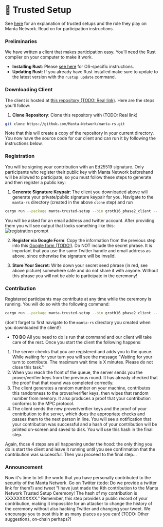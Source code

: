 # 🔗 Trusted Setup

See [here](../concepts/TrustedSetup.md) for an explanation of trusted setups and the role they play on Manta Network.  Read on for participation instructions.

### Preliminaries
We have written a client that makes participation easy. You'll need the Rust compiler on your computer to make it work.
* **Installing Rust**: Please [see here](https://www.rust-lang.org/tools/install) for OS-specific instructions.
* **Updating Rust**: If you already have Rust installed make sure to update to the latest version with the `rustup update` command.

### Downloading Client
The client is hosted at [this repository (TODO: Real link)](https://github.com/Manta-Network/manta-rs). Here are the steps you'll follow:
1. **Clone Repository**: Clone this repository with (TODO: Real link)
```sh
git clone https://github.com/Manta-Network/manta-rs.git
```
Note that this will create a copy of the repository in your current directory. You now have the source code for our client and can run it by following the instructions below.

### Registration
You will be signing your contribution with an Ed25519 signature. Only participants who register their public key with Manta Network beforehand will be allowed to participate, so you must follow these steps to generate and then register a public key:
1. **Generate Signature Keypair**: The client you downloaded above will generate your private/public signature keypair for you. Navigate to the `manta-rs` directory (created in the above `clone` step) and run
```sh
cargo run --package manta-trusted-setup --bin groth16_phase2_client -- register
```
You will be asked for an email address and twitter account.  After providing them you will see output that looks something like this:
![registration prompt](./resources/client_register_prompts.png)

2. **Register via Google Form**: Copy the information from the previous step into this [Google form (TODO!)](https://www.google.fr/intl/fr/forms/about/).  Do NOT include the secret phrase. It is important that you use the same Twitter handle and email address as above, since otherwise the signature will be invalid.

3. **Store Your Secret**: Write down your secret seed phrase (in red, see above picture) somewhere safe and do not share it with anyone. Without this phrase you will not be able to participate in the ceremony!

### Contribution
Registered participants may contribute at any time while the ceremony is running. You will do so with the following command:
```sh
cargo run --package manta-trusted-setup --bin groth16_phase2_client -- contribute
```
(don't forget to first navigate to the `manta-rs` directory you created when you downloaded the client!)

* **TO DO**
All you need to do is run that command and our client will take care of the rest. Once you start the client the following happens:
1. The server checks that you are registered and adds you to the queue. While waiting for your turn you will see the message "Waiting for your turn to contribute. The maximum wait time is X minutes. Please do not close this task."  
2. When you reach the front of the queue, the server sends you the prover/verifier keys from the previous round. It has already checked that the proof that that round was completed correctly.
3. The client generates a random number on your machine, contributes this randomness to the prover/verifier keys, then wipes that random number from memory. It also produces a proof that your contribution conforms to the MPC protocol.
4. The client sends the new prover/verifier keys and the proof of your contribution to the server, which does the appropriate checks and passes them to the next person in line. You will see a notification that your contribution was successful and a hash of your contribution will be printed on-screen and saved to disk. You will use this hash in the final step.

Again, those 4 steps are all happening under the hood: the only thing you do is start the client and leave it running until you see confirmation that the contribution was successful.  Then you proceed to the final step...

### Announcement
Now it's time to tell the world that you have personally contributed to the security of the Manta Network.  Go on Twitter (todo: Do we provide a twitter link for them?) and tweet "I have just made the Kth contribution to the Manta Network Trusted Setup Ceremony! The hash of my contribution is XXXXXXXXXXX."  Remember, this step provides a public record of your contribution, making it impossible for an attacker to change the history of the ceremony without also hacking Twitter and changing your tweet.  We encourage you to post this in as many places as you can! (TODO: Other suggestions, on-chain perhaps?)